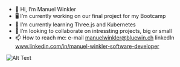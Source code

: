 - 👋 Hi, I’m Manuel Winkler
- 🖥️ I’m currently working on our final project for my Bootcamp
- 🌱 I’m currently learning Three.js and Kubernetes
- 💞️ I’m looking to collaborate on intressting projects, big or small
- 📫 How to reach me: e-mail manuelwinkler@bluewin.ch   linkedIn www.linkedin.com/in/manuel-winkler-software-developer

![Alt Text](https://media.giphy.com/media/vFKqnCdLPNOKc/giphy.gif)

